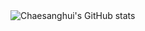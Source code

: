 <img src="https://github-readme-stats.vercel.app/api?username=lettuce82&show_icons=true&theme=algolia" alt="Chaesanghui's GitHub stats">
